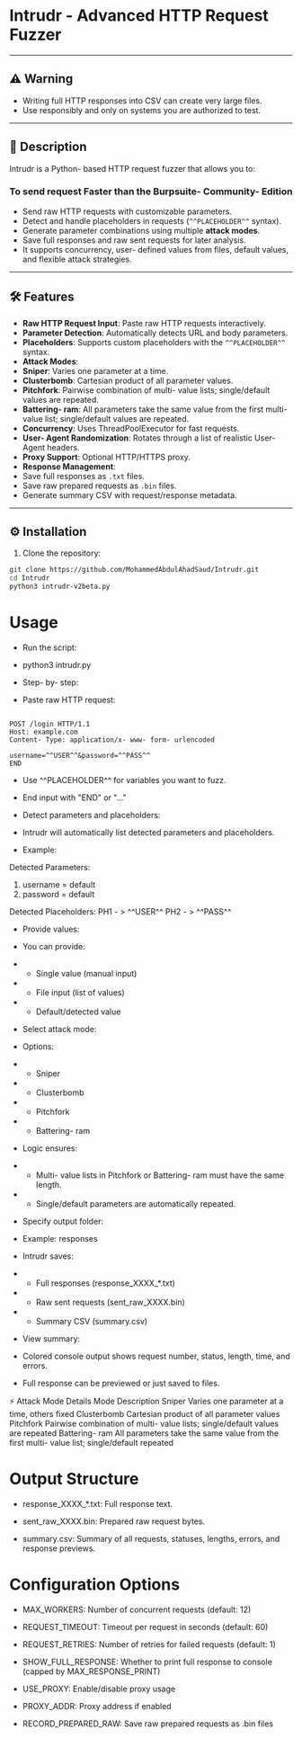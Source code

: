 # Intrudr -   Advanced HTTP Request Fuzzer

---

## ⚠️ Warning
-   Writing full HTTP responses into CSV can create very large files.
-   Use responsibly and only on systems you are authorized to test.

---

## 📝 Description
Intrudr is a Python-  based HTTP request fuzzer that allows you to:

### To send request Faster than the Burpsuite-  Community-  Edition
-   Send raw HTTP requests with customizable parameters.
-   Detect and handle placeholders in requests (`^^PLACEHOLDER^^` syntax).
-   Generate parameter combinations using multiple **attack modes**.
-   Save full responses and raw sent requests for later analysis.
- It supports concurrency, user- defined values from files, default values, and flexible attack strategies.

- - - 

## 🛠 Features

-  **Raw HTTP Request Input**: Paste raw HTTP requests interactively.
-  **Parameter Detection**: Automatically detects URL and body parameters.
-  **Placeholders**: Supports custom placeholders with the `^^PLACEHOLDER^^` syntax.
-  **Attack Modes**:
  -  **Sniper**: Varies one parameter at a time.
  -  **Clusterbomb**: Cartesian product of all parameter values.
  -  **Pitchfork**: Pairwise combination of multi- value lists; single/default values are repeated.
  -  **Battering- ram**: All parameters take the same value from the first multi- value list; single/default values are repeated.
-  **Concurrency**: Uses ThreadPoolExecutor for fast requests.
-  **User- Agent Randomization**: Rotates through a list of realistic User- Agent headers.
-  **Proxy Support**: Optional HTTP/HTTPS proxy.
-  **Response Management**:
  -  Save full responses as `.txt` files.
  -  Save raw prepared requests as `.bin` files.
  -  Generate summary CSV with request/response metadata.

- - - 

## ⚙️ Installation

1. Clone the repository:

```bash
git clone https://github.com/MohammedAbdulAhadSaud/Intrudr.git
cd Intrudr
python3 intrudr-v2beta.py
```

# Usage

- Run the script:

- python3 intrudr.py

- Step- by- step:

-  Paste raw HTTP request:

```Request Ex

POST /login HTTP/1.1
Host: example.com
Content- Type: application/x- www- form- urlencoded

username=^^USER^^&password=^^PASS^^
END

```
-  Use ^^PLACEHOLDER^^ for variables you want to fuzz.

-  End input with "END"  or "..."

-  Detect parameters and placeholders:

-  Intrudr will automatically list detected parameters and placeholders.

-  Example:

Detected Parameters:
1. username = default
2. password = default

Detected Placeholders:
PH1 - > ^^USER^^
PH2 - > ^^PASS^^

-  Provide values:

-  You can provide:

- -   Single value (manual input)

- -   File input (list of values)

- -   Default/detected value

-  Select attack mode:

-  Options:

- -   Sniper

- -   Clusterbomb

- -   Pitchfork

- -   Battering- ram

-  Logic ensures:

- -   Multi- value lists in Pitchfork or Battering- ram must have the same length.

- -   Single/default parameters are automatically repeated.

-  Specify output folder:

-  Example: responses

-  Intrudr saves:

- -   Full responses (response_XXXX_*.txt)

- -   Raw sent requests (sent_raw_XXXX.bin)

- -   Summary CSV (summary.csv)

-    View summary:

-   Colored console output shows request number, status, length, time, and errors.

-   Full response can be previewed or just saved to files.

⚡ Attack Mode Details
Mode	Description
Sniper	Varies one parameter at a time, others fixed
Clusterbomb	Cartesian product of all parameter values
Pitchfork	Pairwise combination of multi-  value lists; single/default values are repeated
Battering-  ram	All parameters take the same value from the first multi-  value list; single/default repeated


# Output Structure


-   response_XXXX_*.txt: Full response text.

-   sent_raw_XXXX.bin: Prepared raw request bytes.

-   summary.csv: Summary of all requests, statuses, lengths, errors, and response previews.

# Configuration Options

-  MAX_WORKERS: Number of concurrent requests (default: 12)

-  REQUEST_TIMEOUT: Timeout per request in seconds (default: 60)

-  REQUEST_RETRIES: Number of retries for failed requests (default: 1)

-  SHOW_FULL_RESPONSE: Whether to print full response to console (capped by MAX_RESPONSE_PRINT)

-  USE_PROXY: Enable/disable proxy usage

-  PROXY_ADDR: Proxy address if enabled

-  RECORD_PREPARED_RAW: Save raw prepared requests as .bin files
